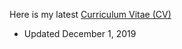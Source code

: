 Here is my latest [Curriculum Vitae (CV)](resume/Mayank_Parasar_CV.pdf)<br>
- Updated December 1, 2019